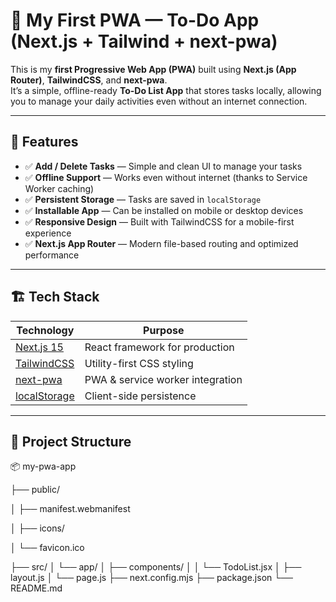 # 🚀 My First PWA — To-Do App (Next.js + Tailwind + next-pwa)

This is my **first Progressive Web App (PWA)** built using **Next.js (App Router)**, **TailwindCSS**, and **next-pwa**.  
It’s a simple, offline-ready **To-Do List App** that stores tasks locally, allowing you to manage your daily activities even without an internet connection.

---

## 🌟 Features

- ✅ **Add / Delete Tasks** — Simple and clean UI to manage your tasks  
- ✅ **Offline Support** — Works even without internet (thanks to Service Worker caching)  
- ✅ **Persistent Storage** — Tasks are saved in `localStorage`  
- ✅ **Installable App** — Can be installed on mobile or desktop devices  
- ✅ **Responsive Design** — Built with TailwindCSS for a mobile-first experience  
- ✅ **Next.js App Router** — Modern file-based routing and optimized performance  

---

## 🏗️ Tech Stack

| Technology | Purpose |
|-------------|----------|
| [Next.js 15](https://nextjs.org/) | React framework for production |
| [TailwindCSS](https://tailwindcss.com/) | Utility-first CSS styling |
| [next-pwa](https://github.com/shadowwalker/next-pwa) | PWA & service worker integration |
| [localStorage](https://developer.mozilla.org/en-US/docs/Web/API/Window/localStorage) | Client-side persistence |

---

## 📁 Project Structure
📦 my-pwa-app

├── public/

│   ├── manifest.webmanifest

│   ├── icons/

│   └── favicon.ico

├── src/
│   └── app/
│       ├── components/
│       │   └── TodoList.jsx
│       ├── layout.js
│       └── page.js
├── next.config.mjs
├── package.json
└── README.md

